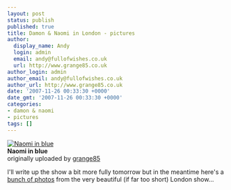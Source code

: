 ```yaml
---
layout: post
status: publish
published: true
title: Damon & Naomi in London - pictures
author:
  display_name: Andy
  login: admin
  email: andy@fullofwishes.co.uk
  url: http://www.grange85.co.uk
author_login: admin
author_email: andy@fullofwishes.co.uk
author_url: http://www.grange85.co.uk
date: '2007-11-26 00:33:30 +0000'
date_gmt: '2007-11-26 00:33:30 +0000'
categories:
- damon & naomi
- pictures
tags: []
---
```

<div class="imagebox-a"><a href="http://www.flickr.com/photos/grange85/2063363107/" title="Photo Sharing"><img src="http://farm3.static.flickr.com/2121/2063363107_10febc8382_m.jpg" alt="Naomi in blue" /></a><br/><strong>Naomi in blue</strong><br/>originally uploaded by <a href="http://www.flickr.com/people/grange85/">grange85</a></div>
<div>
<p>I'll write up the show a bit more fully tomorrow but in the meantime here's a <a href="http://flickr.com/photos/grange85/sets/72157603296888181/">bunch of photos</a> from the very beautiful (if far too short) London show...</p>
<p><br clear="right"/>
</div>
